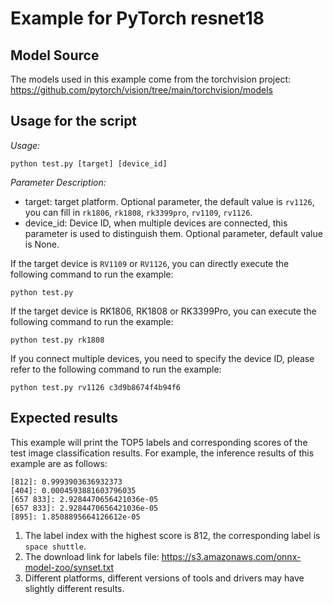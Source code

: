 # Example for PyTorch resnet18


## Model Source
The models used in this example come from the torchvision project:
https://github.com/pytorch/vision/tree/main/torchvision/models


## Usage for the script

*Usage:*
```
python test.py [target] [device_id]
```
*Parameter Description:*
- target: target platform. Optional parameter, the default value is `rv1126`, you can fill in `rk1806`, `rk1808`, `rk3399pro`, `rv1109`, `rv1126`.
- device_id: Device ID, when multiple devices are connected, this parameter is used to distinguish them. Optional parameter, default value is None.

If the target device is `RV1109` or `RV1126`, you can directly execute the following command to run the example:
```
python test.py
```
If the target device is RK1806, RK1808 or RK3399Pro, you can execute the following command to run the example:
```
python test.py rk1808
```
If you connect multiple devices, you need to specify the device ID, please refer to the following command to run the example:
```
python test.py rv1126 c3d9b8674f4b94f6
```


## Expected results

This example will print the TOP5 labels and corresponding scores of the test image classification results. For example, the inference results of this example are as follows:
```
[812]: 0.9993903636932373
[404]: 0.0004593881603796035
[657 833]: 2.9284470656421036e-05
[657 833]: 2.9284470656421036e-05
[895]: 1.8508895664126612e-05
```

1. The label index with the highest score is 812, the corresponding label is `space shuttle`.
2. The download link for labels file: https://s3.amazonaws.com/onnx-model-zoo/synset.txt
3. Different platforms, different versions of tools and drivers may have slightly different results.
